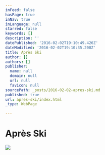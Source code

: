 ```yaml
---
inFeed: false
hasPage: true
inNav: true
inLanguage: null
starred: false
keywords: []
description: ''
datePublished: '2016-02-02T19:10:49.426Z'
dateModified: '2016-02-02T19:10:35.200Z'
title: Après Ski
author: []
authors: []
publisher:
  name: null
  domain: null
  url: null
  favicon: null
sourcePath: _posts/2016-02-02-apres-ski.md
published: true
url: apres-ski/index.html
_type: WebPage

---
```

# Après Ski
![](https://the-grid-user-content.s3-us-west-2.amazonaws.com/f58edec3-b22f-4f5b-b3f3-569bd945927d.jpg)